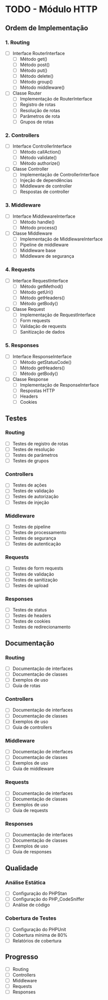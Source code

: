 # TODO - Módulo HTTP

## Ordem de Implementação

### 1. Routing
- [ ] Interface RouterInterface
  - [ ] Método get()
  - [ ] Método post()
  - [ ] Método put()
  - [ ] Método delete()
  - [ ] Método group()
  - [ ] Método middleware()

- [ ] Classe Router
  - [ ] Implementação de RouterInterface
  - [ ] Registro de rotas
  - [ ] Resolução de rotas
  - [ ] Parâmetros de rota
  - [ ] Grupos de rotas

### 2. Controllers
- [ ] Interface ControllerInterface
  - [ ] Método callAction()
  - [ ] Método validate()
  - [ ] Método authorize()

- [ ] Classe Controller
  - [ ] Implementação de ControllerInterface
  - [ ] Injeção de dependências
  - [ ] Middleware de controller
  - [ ] Respostas de controller

### 3. Middleware
- [ ] Interface MiddlewareInterface
  - [ ] Método handle()
  - [ ] Método process()

- [ ] Classe Middleware
  - [ ] Implementação de MiddlewareInterface
  - [ ] Pipeline de middleware
  - [ ] Middleware base
  - [ ] Middleware de segurança

### 4. Requests
- [ ] Interface RequestInterface
  - [ ] Método getMethod()
  - [ ] Método getUri()
  - [ ] Método getHeaders()
  - [ ] Método getBody()

- [ ] Classe Request
  - [ ] Implementação de RequestInterface
  - [ ] Form requests
  - [ ] Validação de requests
  - [ ] Sanitização de dados

### 5. Responses
- [ ] Interface ResponseInterface
  - [ ] Método getStatusCode()
  - [ ] Método getHeaders()
  - [ ] Método getBody()

- [ ] Classe Response
  - [ ] Implementação de ResponseInterface
  - [ ] Respostas HTTP
  - [ ] Headers
  - [ ] Cookies

## Testes

### Routing
- [ ] Testes de registro de rotas
- [ ] Testes de resolução
- [ ] Testes de parâmetros
- [ ] Testes de grupos

### Controllers
- [ ] Testes de ações
- [ ] Testes de validação
- [ ] Testes de autorização
- [ ] Testes de injeção

### Middleware
- [ ] Testes de pipeline
- [ ] Testes de processamento
- [ ] Testes de segurança
- [ ] Testes de autenticação

### Requests
- [ ] Testes de form requests
- [ ] Testes de validação
- [ ] Testes de sanitização
- [ ] Testes de upload

### Responses
- [ ] Testes de status
- [ ] Testes de headers
- [ ] Testes de cookies
- [ ] Testes de redirecionamento

## Documentação

### Routing
- [ ] Documentação de interfaces
- [ ] Documentação de classes
- [ ] Exemplos de uso
- [ ] Guia de rotas

### Controllers
- [ ] Documentação de interfaces
- [ ] Documentação de classes
- [ ] Exemplos de uso
- [ ] Guia de controllers

### Middleware
- [ ] Documentação de interfaces
- [ ] Documentação de classes
- [ ] Exemplos de uso
- [ ] Guia de middleware

### Requests
- [ ] Documentação de interfaces
- [ ] Documentação de classes
- [ ] Exemplos de uso
- [ ] Guia de requests

### Responses
- [ ] Documentação de interfaces
- [ ] Documentação de classes
- [ ] Exemplos de uso
- [ ] Guia de responses

## Qualidade

### Análise Estática
- [ ] Configuração do PHPStan
- [ ] Configuração do PHP_CodeSniffer
- [ ] Análise de código

### Cobertura de Testes
- [ ] Configuração do PHPUnit
- [ ] Cobertura mínima de 80%
- [ ] Relatórios de cobertura

## Progresso

- [ ] Routing
- [ ] Controllers
- [ ] Middleware
- [ ] Requests
- [ ] Responses 
